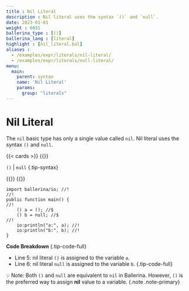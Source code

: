```yaml
---
title : Nil Literal
description : Nil literal uses the syntax `()` and `null`.
date: 2023-01-01
weight : 6031
ballerina_type : [()]
ballerina_lang : [literal]
highlight : [nil_literal.bal]
aliases : 
  - /examples/expr/literals/nil-literal/
  - /examples/expr/literals/null-literal/
menu:
  main:
    parent: syntax
    name: 'Nil Literal'
    params:
      group: "literals"
---
```


# Nil Literal

The `nil` basic type has only a single value called `nil`. Nil literal uses the syntax `()` and `null`.
    
{{< cards >}}
{{<card header="✍ Syntax" title="Nil Literal">}}

`()` | `null`
{.tip-syntax}

{{</card>}}
{{</cards>}}
    
```ballerina {filename="nil_literal.bal" lines="5 6" result="output"}
import ballerina/io; //!
//!
public function main() {
//!
    () a = (); //$
    () b = null; //$
//!
    io:println("a:", a); //!
    io:println("b:", b); //!
}
```

**Code Breakdown**
{.tip-code-full}

* Line 5: nil literal `()` is assigned to the variable `a`.
* Line 6: nil literal `null` is assigned to the variable `b`.
{.tip-code-full}

💡 Note: Both `()` and `null` are equivalent to `nil` in Ballerina. However, `()` is the preferred way to assign **nil** value to a variable.
{.note .note-primary}